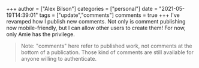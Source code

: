 +++
author = ["Alex Bilson"]
categories = ["personal"]
date = "2021-05-19T14:39:01"
tags = ["update","comments"]
comments = true
+++
I've revamped how I publish new comments. Not only is comment publishing now mobile-friendly, but I can allow other users to create them! For now, only Amie has the privilege.

> Note: "comments" here refer to published work, not comments at the bottom of a publication. Those kind of comments are still available for anyone willing to authenticate.
      